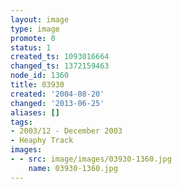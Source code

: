 ```yaml
---
layout: image
type: image
promote: 0
status: 1
created_ts: 1093016664
changed_ts: 1372159463
node_id: 1360
title: 03930
created: '2004-08-20'
changed: '2013-06-25'
aliases: []
tags:
- 2003/12 - December 2003
- Heaphy Track
images:
- - src: image/images/03930-1360.jpg
    name: 03930-1360.jpg
---
```


